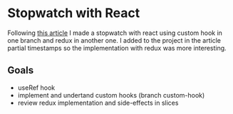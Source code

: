 # Stopwatch with React

Following [this article](https://dev.to/abdulbasit313/how-to-develop-a-stopwatch-in-react-js-with-custom-hook-561b) I made a stopwatch with react using custom hook  in one branch and redux in another one. I added to the project in the article partial timestamps so the implementation with redux was more interesting.

## Goals

* useRef hook
* implement and undertand custom hooks (branch custom-hook)
* review redux implementation and side-effects in slices
